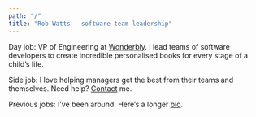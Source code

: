 ```yaml
---
path: "/"
title: "Rob Watts - software team leadership"
---
```


Day job: VP of Engineering at [Wonderbly](https://www.wonderbly.com). I lead teams of software developers to create incredible personalised books for every stage of a child’s life.

Side job: I love helping managers get the best from their teams and themselves. Need help? [Contact](/contact) me.

Previous jobs: I’ve been around. Here’s a longer [bio](/experience).
